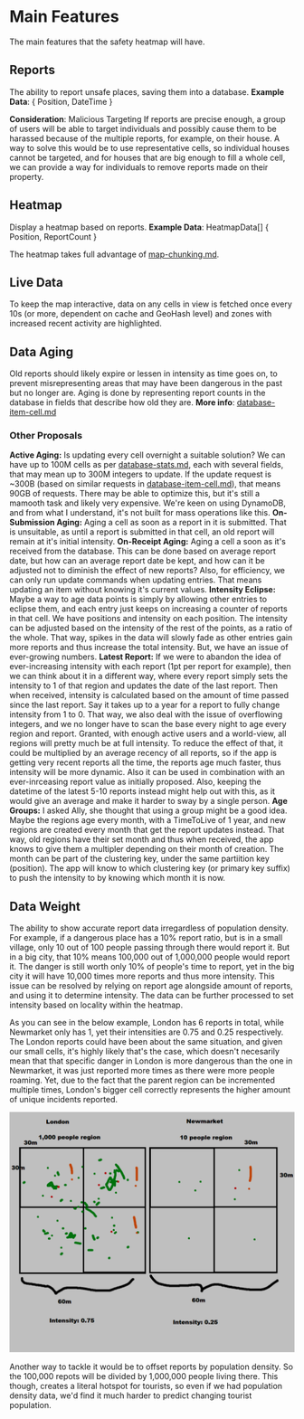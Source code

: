 # Main Features

The main features that the safety heatmap will have.

## Reports

The ability to report unsafe places, saving them into a database.
**Example Data**: { Position, DateTime }

**Consideration**: Malicious Targeting
If reports are precise enough, a group of users will be able to target individuals and possibly cause them to be harassed because of the multiple reports, for example, on their house. A way to solve this would be to use representative cells, so individual houses cannot be targeted, and for houses that are big enough to fill a whole cell, we can provide a way for individuals to remove reports made on their property.

## **Heatmap**

Display a heatmap based on reports.
**Example Data**: HeatmapData[] { Position, ReportCount }

The heatmap takes full advantage of [map-chunking.md](map-chunking.md).

## Live Data

To keep the map interactive, data on any cells in view is fetched once every 10s (or more, dependent on cache and GeoHash level) and zones with increased recent activity are highlighted.

## **Data Aging**

Old reports should likely expire or lessen in intensity as time goes on, to prevent misrepresenting areas that may have been dangerous in the past but no longer are. Aging is done by representing report counts in the database in fields that describe how old they are.
**More info**: [database-item-cell.md](database-item-cell.md) 

### Other Proposals

**Active Aging:** Is updating every cell overnight a suitable solution? We can have up to 100M cells as per [database-stats.md](database-stats.md), each with several fields, that may mean up to 300M integers to update. If the update request is ~300B (based on similar requests in [database-item-cell.md](database-item-cell.md)), that means 90GB of requests. There may be able to optimize this, but it's still a mamooth task and likely very expensive. We're keen on using DynamoDB, and from what I understand, it's not built for mass operations like this.
**On-Submission Aging:** Aging a cell as soon as a report in it is submitted. That is unsuitable, as until a report is submitted in that cell, an old report will remain at it's initial intensity.
**On-Receipt Aging:** Aging a cell a soon as it's received from the database. This can be done based on average report date, but how can an average report date be kept, and how can it be adjusted not to diminish the effect of new reports? Also, for efficiency, we can only run update commands when updating entries. That means updating an item without knowing it's current values.
**Intensity Eclipse:** Maybe a way to age data points is simply by allowing other entries to eclipse them, and each entry just keeps on increasing a counter of reports in that cell. We have positions and intensity on each position. The intensity can be adjusted based on the intensity of the rest of the points, as a ratio of the whole. That way, spikes in the data will slowly fade as other entries gain more reports and thus increase the total intensity. But, we have an issue of ever-growing numbers.
**Latest Report:** If we were to abandon the idea of ever-increasing intensity with each report (1pt per report for example), then we can think about it in a different way, where every report simply sets the intensity to 1 of that region and updates the date of the last report. Then when received, intensity is calculated based on the amount of time passed since the last report. Say it takes up to a year for a report to fully change intensity from 1 to 0. That way, we also deal with the issue of overflowing integers, and we no longer have to scan the base every night to age every region and report. 
Granted, with enough active users and a world-view, all regions will pretty much be at full intensity. To reduce the effect of that, it could be multiplied by an average recency of all reports, so if the app is getting very recent reports all the time, the reports age much faster, thus intensity will be more dynamic.
Also it can be used in combination with an ever-inrceasing report value as initially proposed.
Also, keeping the datetime of the latest 5-10 reports instead might help out with this, as it would give an average and make it harder to sway by a single person.
**Age Groups:** I asked Ally, she thought that using a group might be a good idea. Maybe the regions age every month, with a TimeToLive of 1 year, and new regions are created every month that get the report updates instead. That way, old regions have their set month and thus when received, the app knows to give them a multipler depending on their month of creation. The month can be part of the clustering key, under the same partiition key (position). The app will know to which clustering key (or primary key suffix) to push the intensity to by knowing which month it is now.

## Data Weight

The ability to show accurate report data irregardless of population density. For example, if a dangerous place has a 10% report ratio, but is in a small village, only 10 out of 100 people passing through there would report it. But in a big city, that 10% means 100,000 out of 1,000,000 people would report it. The danger is still worth only 10% of people's time to report, yet in the big city it will have 10,000 times more reports and thus more intensity. 
This issue can be resolved by relying on report age alongside amount of reports, and using it to determine intensity.
The data can be further processed to set intensity based on locality within the heatmap.

As you can see in the below example, London has 6 reports in total, while Newmarket only has 1, yet their intensities are 0.75 and 0.25 respectively. The London reports could have been about the same situation, and given our small cells, it's highly likely that's the case, which doesn't necesarily mean that that specific danger in London is more dangerous than the one in Newmarket, it was just reported more times as there were more people roaming.
Yet, due to the fact that the parent region can be incremented multiple times, London's bigger cell correctly represents the higher amount of unique incidents reported.

![region_population_in_parent_regions](img\region_population_in_parent_regions.png)

Another way to tackle it would be to offset reports by population density. So the 100,000 repots will be divided by 1,000,000 people living there. This though, creates a literal hotspot for tourists, so even if we had population density data, we'd find it much harder to predict changing tourist population.
